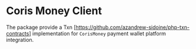 # Coris Money Client

The package provide a Txn [https://github.com/azandrew-sidoine/php-txn-contracts] implementation for `CorisMoney` payment wallet platform integration.
